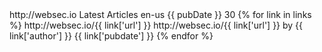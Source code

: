 <?xml version="1.0"?>
<rss version="2.0">
    <channel>
    <title>Websec.io - Web Application Security</title>
    <link>http://websec.io</link>
    <description>Latest Articles</description>
    <language>en-us</language>
    <pubDate>{{ pubDate }}</pubDate>
    <ttl>30</ttl>
    {% for link in links %}
    <item>
        <title><![CDATA[{{ link['title'] }}]]></title>
        <guid>http://websec.io/{{ link['url'] }}</guid>
        <link>http://websec.io/{{ link['url'] }}</link>
        <description>
            by {{ link['author'] }}
        </description>
        <pubDate>{{ link['pubdate'] }}</pubDate>
    </item>
    {% endfor %}
    </channel>
</rss>